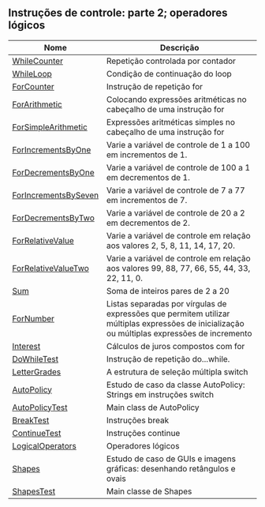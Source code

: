 ## Instruções de controle: parte 2; operadores lógicos

| Nome | Descrição |
| ------ | ------ |
|[WhileCounter](https://github.com/wmaidson/GrowthBook/blob/master/Java/Java-8/5-control-instructions-part-2-logical-operators/charapter-05/src/WhileCounter.java)| Repetição controlada por contador |
|[WhileLoop](https://github.com/wmaidson/GrowthBook/blob/master/Java/Java-8/5-control-instructions-part-2-logical-operators/charapter-05/src/WhileLoop.java)| Condição de continuação do loop |
|[ForCounter](https://github.com/wmaidson/GrowthBook/blob/master/Java/Java-8/5-control-instructions-part-2-logical-operators/charapter-05/src/ForCounter.java)| Instrução de repetição for |
|[ForArithmetic](https://github.com/wmaidson/GrowthBook/blob/master/Java/Java-8/5-control-instructions-part-2-logical-operators/charapter-05/src/ForArithmetic.java)| Colocando expressões aritméticas no cabeçalho de uma instrução for |
|[ForSimpleArithmetic](https://github.com/wmaidson/GrowthBook/blob/master/Java/Java-8/5-control-instructions-part-2-logical-operators/charapter-05/src/ForSimpleArithmetic.java)| Expressões aritméticas simples no cabeçalho de uma instrução for |
|[ForIncrementsByOne](https://github.com/wmaidson/GrowthBook/blob/master/Java/Java-8/5-control-instructions-part-2-logical-operators/charapter-05/src/ForIncrementsByOne.java)| Varie a variável de controle de 1 a 100 em incrementos de 1. |
|[ForDecrementsByOne](https://github.com/wmaidson/GrowthBook/blob/master/Java/Java-8/5-control-instructions-part-2-logical-operators/charapter-05/src/ForDecrementsByOne.java)| Varie a variável de controle de 100 a 1 em decrementos de 1. |
|[ForIncrementsBySeven](https://github.com/wmaidson/GrowthBook/blob/master/Java/Java-8/5-control-instructions-part-2-logical-operators/charapter-05/src/ForIncrementsBySeven.java)| Varie a variável de controle de 7 a 77 em incrementos de 7. |
|[ForDecrementsByTwo](https://github.com/wmaidson/GrowthBook/blob/master/Java/Java-8/5-control-instructions-part-2-logical-operators/charapter-05/src/ForDecrementsByTwo.java)| Varie a variável de controle de 20 a 2 em decrementos de 2. |
|[ForRelativeValue](https://github.com/wmaidson/GrowthBook/blob/master/Java/Java-8/5-control-instructions-part-2-logical-operators/charapter-05/src/ForRelativeValue.java)| Varie a variável de controle em relação aos valores 2, 5, 8, 11, 14, 17, 20. |
|[ForRelativeValueTwo](https://github.com/wmaidson/GrowthBook/blob/master/Java/Java-8/5-control-instructions-part-2-logical-operators/charapter-05/src/ForRelativeValueTwo.java)| Varie a variável de controle em relação aos valores 99, 88, 77, 66, 55, 44, 33, 22, 11, 0. |
|[Sum](https://github.com/wmaidson/GrowthBook/blob/master/Java/Java-8/5-control-instructions-part-2-logical-operators/charapter-05/src/Sum.java)| Soma de inteiros pares de 2 a 20 |
|[ForNumber](https://github.com/wmaidson/GrowthBook/blob/master/Java/Java-8/5-control-instructions-part-2-logical-operators/charapter-05/src/ForNumber.java)| Listas separadas por vírgulas de expressões que permitem utilizar múltiplas expressões de inicialização ou múltiplas expressões de incremento |
|[Interest](https://github.com/wmaidson/GrowthBook/blob/master/Java/Java-8/5-control-instructions-part-2-logical-operators/charapter-05/src/Interest.java)| Cálculos de juros compostos com for |
|[DoWhileTest](https://github.com/wmaidson/GrowthBook/blob/master/Java/Java-8/5-control-instructions-part-2-logical-operators/charapter-05/src/DoWhileTest.java)| Instrução de repetição do...while. |
|[LetterGrades](https://github.com/wmaidson/GrowthBook/blob/master/Java/Java-8/5-control-instructions-part-2-logical-operators/charapter-05/src/LetterGrades.java)| A estrutura de seleção múltipla switch |
|[AutoPolicy](https://github.com/wmaidson/GrowthBook/blob/master/Java/Java-8/5-control-instructions-part-2-logical-operators/charapter-05/src/AutoPolicy.java)| Estudo de caso da classe AutoPolicy: Strings em instruções switch |
|[AutoPolicyTest](https://github.com/wmaidson/GrowthBook/blob/master/Java/Java-8/5-control-instructions-part-2-logical-operators/charapter-05/src/AutoPolicyTest.java)| Main class de AutoPolicy  |
|[BreakTest](https://github.com/wmaidson/GrowthBook/blob/master/Java/Java-8/5-control-instructions-part-2-logical-operators/charapter-05/src/BreakTest.java)| Instruções break |
|[ContinueTest](https://github.com/wmaidson/GrowthBook/blob/master/Java/Java-8/5-control-instructions-part-2-logical-operators/charapter-05/src/ContinueTest.java)| Instruções continue |
|[LogicalOperators](https://github.com/wmaidson/GrowthBook/blob/master/Java/Java-8/5-control-instructions-part-2-logical-operators/charapter-05/src/LogicalOperators.java)| Operadores lógicos |
|[Shapes](https://github.com/wmaidson/GrowthBook/blob/master/Java/Java-8/5-control-instructions-part-2-logical-operators/charapter-05/src/Shapes.java)| Estudo de caso de GUIs e imagens gráficas: desenhando retângulos e ovais |
|[ShapesTest](https://github.com/wmaidson/GrowthBook/blob/master/Java/Java-8/5-control-instructions-part-2-logical-operators/charapter-05/src/ShapesTest.java)| Main classe de Shapes |
